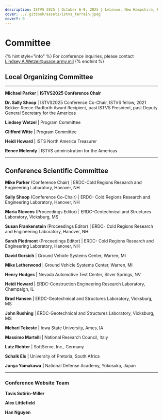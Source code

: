 ```yaml
---
description: ISTVS 2025 | October 6-9, 2025 | Lebanon, New Hampshire, USA
cover: ../.gitbook/assets/istvs_terrain.jpeg
coverY: 0
---
```


# Committee

{% hint style="info" %}
For conference inquiries, please contact Lindsey.A.Wetzel@usace.army.mil
{% endhint %}

## Local Organizing Committee

***

**Michael Parker** | **ISTVS2025 Conference Chair**

**Dr. Sally Shoop** | ISTVS2025 Conference Co-Chair, ISTVS fellow, 2021 Bekker-Reece-Radforth Award Recipient, past ISTVS President, past Deputy General Secretary for the Americas

**Lindsey Wetzel** | Program Committee

**Clifford Witte** | Program Committee

**Heidi Howard** | ISTS North America Treasurer

**Renee Melendy** | ISTVS administration for the Americas

***

## Conference Scientific Committee

**Mike Parker** (Conference Chair) | ERDC-Cold Regions Research and Engineering Laboratory, Hanover, NH&#x20;

**Sally Shoop** (Conference Co-Chair) | ERDC- Cold Regions Research and Engineering Laboratory, Hanover, NH&#x20;

**Maria Stevens** (Proceedings Editor) | ERDC-Geotechnical and Structures Laboratory, Vicksburg, MS

**Susan Frankenstein** (Proceedings Editor) | ERDC- Cold Regions Research and Engineering Laboratory, Hanover, NH&#x20;

**Sarah Piedmont** (Proceedings Editor) | ERDC- Cold Regions Research and Engineering Laboratory, Hanover, NH&#x20;

**David Gorsich** | Ground Vehicle Systems Center, Warren, MI&#x20;

**Mike Letherwood** | Ground Vehicle Systems Center, Warren, MI&#x20;

**Henry Hodges** | Nevada Automotive Test Center, Silver Springs, NV&#x20;

**Heidi Howard** | ERDC-Construction Engineering Research Laboratory, Champaign, IL&#x20;

**Brad Hansen** | ERDC-Geotechnical and Structures Laboratory, Vicksburg, MS&#x20;

**John Rushing** | ERDC-Geotechnical and Structures Laboratory, Vicksburg, MS&#x20;

**Mehari Tekeste** | Iowa State University, Ames, IA&#x20;

**Massimo Martelli** | National Research Council, Italy&#x20;

**Lutz Richter** | SoftServe, Inc., Germany&#x20;

**Schalk Els** | University of Pretoria, South Africa&#x20;

**Junya Yamakawa** | National Defense Academy, Yokosuka, Japan

***

### Conference Website Team

**Tavis Sotirin-Miller**

**Alex Littlefield**

**Han Nguyen**
